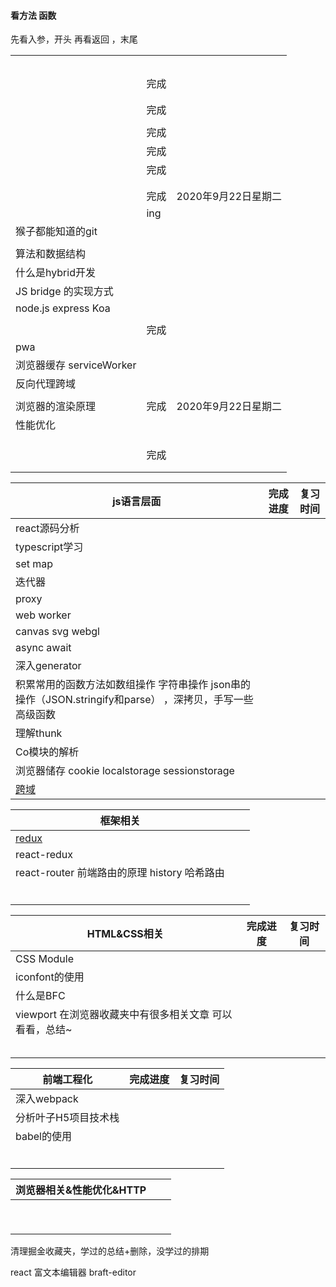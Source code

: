 #### 看方法 函数
先看入参，开头
再看返回 ，末尾



|                                |      |                     |
| :----------------------------- | ---- | ------------------- |
|                                |      |                     |
|                                |      |                     |
|                                |      |                     |
|                                |      |                     |
|                                |      |                     |
|                                | 完成 |                     |
|                                |      |                     |
|                                |      |                     |
|                                | 完成 |                     |
|                                |      |                     |
|                                | 完成 |                     |
|                                | 完成 |                     |
|                                | 完成 |                     |
|                                |      |                     |
|                                |      |                     |
|                                | 完成 | 2020年9月22日星期二 |
|                                | ing  |                     |
| 猴子都能知道的git              |      |                     |
|                                |      |                     |
| 算法和数据结构                 |      |                     |
| 什么是hybrid开发               |      |                     |
| JS bridge 的实现方式           |      |                     |
| node.js      express       Koa |      |                     |
|                                |      |                     |
|                                | 完成 |                     |
| pwa                            |      |                     |
| 浏览器缓存 serviceWorker       |      |                     |
| 反向代理跨域                   |      |                     |
|                                |      |                     |
| 浏览器的渲染原理               | 完成 | 2020年9月22日星期二 |
| 性能优化                       |      |                     |
|                                |      |                     |
|                                |      |                     |
|                                |      |                     |
|                                | 完成 |                     |
|                                |      |                     |
|                                |      |                     |

| js语言层面                                                   | 完成进度 | 复习时间 |
| ------------------------------------------------------------ | -------- | -------- |
| react源码分析                                                |          |          |
| typescript学习                                               |          |          |
| set   map                                                    |          |          |
| 迭代器                                                       |          |          |
| proxy                                                        |          |          |
| web worker                                                   |          |          |
| canvas  svg     webgl                                        |          |          |
| async await                                                  |          |          |
| 深入generator                                                |          |          |
| 积累常用的函数方法如数组操作 字符串操作 json串的操作（JSON.stringify和parse） ，深拷贝，手写一些高级函数 |          |          |
| 理解thunk                                                    |          |          |
| Co模块的解析                                                 |          |          |
| 浏览器储存 cookie localstorage sessionstorage                |          |          |
| [跨域](./跨域.md)                                            |          |          |



| 框架相关                                     |      |      |
| -------------------------------------------- | ---- | ---- |
| [redux](./React/redux/redux.js)              |      |      |
| react-redux                                  |      |      |
| react-router 前端路由的原理 history 哈希路由 |      |      |
|                                              |      |      |
|                                              |      |      |
|                                              |      |      |
|                                              |      |      |
|                                              |      |      |
|                                              |      |      |





| HTML&CSS相关                                             | 完成进度 | 复习时间 |
| -------------------------------------------------------- | -------- | -------- |
| CSS Module                                               |          |          |
| iconfont的使用                                           |          |          |
| 什么是BFC                                                |          |          |
| viewport  在浏览器收藏夹中有很多相关文章 可以看看，总结~ |          |          |
|                                                          |          |          |
|                                                          |          |          |
|                                                          |          |          |
|                                                          |          |          |
|                                                          |          |          |





| 前端工程化           | 完成进度 | 复习时间 |
| -------------------- | -------- | -------- |
| 深入webpack          |          |          |
| 分析叶子H5项目技术栈 |          |          |
| babel的使用          |          |          |
|                      |          |          |
|                      |          |          |
|                      |          |          |
|                      |          |          |
|                      |          |          |
|                      |          |          |



| 浏览器相关&性能优化&HTTP |      |      |
| ------------------------ | ---- | ---- |
|                          |      |      |
|                          |      |      |
|                          |      |      |
|                          |      |      |
|                          |      |      |
|                          |      |      |
|                          |      |      |
|                          |      |      |
|                          |      |      |



清理掘金收藏夹，学过的总结+删除，没学过的排期



react 富文本编辑器 braft-editor



